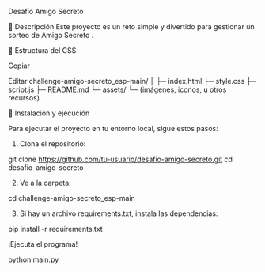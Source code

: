 Desafío Amigo Secreto

📌 Descripción
Este proyecto es un reto simple y divertido para gestionar un sorteo de Amigo Secreto .

📂 Estructura del
CSS

Copiar

Editar
challenge-amigo-secreto_esp-main/
│
├─ index.html
├─ style.css
├─ script.js
├─ README.md
└─ assets/
   └─ (imágenes, iconos, u otros recursos)

🚀 Instalación y ejecución

Para ejecutar el proyecto en tu entorno local, sigue estos pasos:

1. Clona el repositorio:

git clone https://github.com/tu-usuario/desafio-amigo-secreto.git
cd desafio-amigo-secreto

2. Ve a la carpeta:

cd challenge-amigo-secreto_esp-main

3. Si hay un archivo requirements.txt, instala las dependencias:

pip install -r requirements.txt

¡Ejecuta el programa!

python main.py

